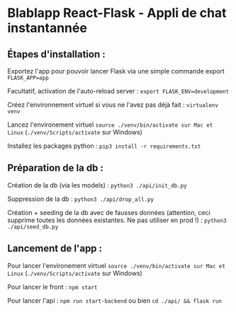 # Blablapp React-Flask - Appli de chat instantannée

## Étapes d'installation :

Exportez l'app pour pouvoir lancer Flask via une simple commande export `FLASK_APP=app`

Facultatif, activation de l'auto-reload server : `export FLASK_ENV=development`

Créez l'environnement virtuel si vous ne l'avez pas déjà fait : `virtualenv venv`

Lancez l'environement virtuel `source ./venv/bin/activate sur Mac et Linux` (`./venv/Scripts/activate` sur Windows)

Installez les packages python : `pip3 install -r requirements.txt`

## Préparation de la db : 

Création de la db (via les models) : `python3 ./api/init_db.py`

Suppression de la db : `python3 ./api/drop_all.py`

Création + seeding de la db avec de fausses données (attention, ceci supprime toutes les données existantes. Ne pas utiliser en prod !) : `python3 ./api/seed_db.py`

## Lancement de l'app :

Pour lancer l'environement virtuel `source ./venv/bin/activate sur Mac et Linux` (`./venv/Scripts/activate` sur Windows)

Pour lancer le front : `npm start`

Pour lancer l'api : `npm run start-backend` ou bien `cd ./api/ && flask run`